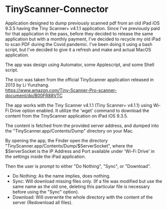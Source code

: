 # TinyScanner-Connector
 Application designed to dump previously scanned pdf from an old iPad iOS 9.3.5 having the Tiny Scanner+ v4.1.1 application. Since I've previously paid for that application in the pass, before they decided to release the same application but with a monthly payment, I've decided to recycle my old iPad to scan PDF during the Covid pandemic. I've been doing it using a bash script, but I've decided to give it a refresh and make and actual MacOS application.  
  
The app was design using Automator, some Applescript, and some Shell script.  
  
The icon was taken from the official TinyScanner application released in 2013 by Li Yunzhang.  
https://www.amazon.com/Tiny-Scanner-Pro-scanner-document/dp/B00FR88VTC  
  
The app works with the Tiny Scanner v4.1.1 (Tiny Scanner+ v4.1.1) using Wi-Fi Drive option enabled. It utilize the 'wget' command to download the content from the TinyScanner application on iPad iOS 9.3.5.  
  
The content is fetched from the provided server address, and dumped into the "TinyScanner.app/Contents/Dump" directory on your Mac.  
  
By opening the app, the Finder open the directory "TinyScanner.app/Contents/Dump/$ServerSocket", where the $ServerSocket is the IP Address and Port available under 'Wi-Fi Drive' in the settings inside the iPad application.  
  
Then the user is prompt to either "Do Nothing", "Sync", or "Download".  
  
- Do Nothing: As the name implies, does nothing.  
- Sync: Will download missing files only. (If a file was modified but use the same name as the old one, deleting this particular file is necessary before using the "Sync" option).  
- Download: Will overwrite the whole directory with the content of the server (Redownload all files).  
  
  
